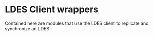 # LDES Client wrappers

Contained here are modules that use the LDES client to replicate and synchronize an LDES.